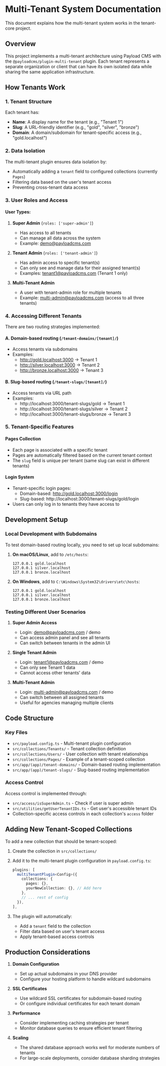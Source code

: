 # Multi-Tenant System Documentation

This document explains how the multi-tenant system works in the tenant-core project.

## Overview

This project implements a multi-tenant architecture using Payload CMS with the `@payloadcms/plugin-multi-tenant` plugin. Each tenant represents a separate organization or client that can have its own isolated data while sharing the same application infrastructure.

## How Tenants Work

### 1. Tenant Structure

Each tenant has:
- **Name**: A display name for the tenant (e.g., "Tenant 1")
- **Slug**: A URL-friendly identifier (e.g., "gold", "silver", "bronze")
- **Domain**: A domain/subdomain for tenant-specific access (e.g., "gold.localhost")

### 2. Data Isolation

The multi-tenant plugin ensures data isolation by:
- Automatically adding a `tenant` field to configured collections (currently `Pages`)
- Filtering data based on the user's tenant access
- Preventing cross-tenant data access

### 3. User Roles and Access

#### User Types:
1. **Super Admin** (`roles: ['super-admin']`)
   - Has access to all tenants
   - Can manage all data across the system
   - Example: demo@payloadcms.com

2. **Tenant Admin** (`roles: ['tenant-admin']`)
   - Has admin access to specific tenant(s)
   - Can only see and manage data for their assigned tenant(s)
   - Examples: tenant1@payloadcms.com (Tenant 1 only)

3. **Multi-Tenant Admin**
   - A user with tenant-admin role for multiple tenants
   - Example: multi-admin@payloadcms.com (access to all three tenants)

### 4. Accessing Different Tenants

There are two routing strategies implemented:

#### A. Domain-based routing (`/tenant-domains/[tenant]/`)
- Access tenants via subdomains
- Examples:
  - http://gold.localhost:3000 → Tenant 1
  - http://silver.localhost:3000 → Tenant 2
  - http://bronze.localhost:3000 → Tenant 3

#### B. Slug-based routing (`/tenant-slugs/[tenant]/`)
- Access tenants via URL path
- Examples:
  - http://localhost:3000/tenant-slugs/gold → Tenant 1
  - http://localhost:3000/tenant-slugs/silver → Tenant 2
  - http://localhost:3000/tenant-slugs/bronze → Tenant 3

### 5. Tenant-Specific Features

#### Pages Collection
- Each page is associated with a specific tenant
- Pages are automatically filtered based on the current tenant context
- The `slug` field is unique per tenant (same slug can exist in different tenants)

#### Login System
- Tenant-specific login pages:
  - Domain-based: http://gold.localhost:3000/login
  - Slug-based: http://localhost:3000/tenant-slugs/gold/login
- Users can only log in to tenants they have access to

## Development Setup

### Local Development with Subdomains

To test domain-based routing locally, you need to set up local subdomains:

1. **On macOS/Linux**, add to `/etc/hosts`:
   ```
   127.0.0.1 gold.localhost
   127.0.0.1 silver.localhost
   127.0.0.1 bronze.localhost
   ```

2. **On Windows**, add to `C:\Windows\System32\drivers\etc\hosts`:
   ```
   127.0.0.1 gold.localhost
   127.0.0.1 silver.localhost
   127.0.0.1 bronze.localhost
   ```

### Testing Different User Scenarios

1. **Super Admin Access**
   - Login: demo@payloadcms.com / demo
   - Can access admin panel and see all tenants
   - Can switch between tenants in the admin UI

2. **Single Tenant Admin**
   - Login: tenant1@payloadcms.com / demo
   - Can only see Tenant 1 data
   - Cannot access other tenants' data

3. **Multi-Tenant Admin**
   - Login: multi-admin@payloadcms.com / demo
   - Can switch between all assigned tenants
   - Useful for agencies managing multiple clients

## Code Structure

### Key Files

- `src/payload.config.ts` - Multi-tenant plugin configuration
- `src/collections/Tenants/` - Tenant collection definition
- `src/collections/Users/` - User collection with tenant relationships
- `src/collections/Pages/` - Example of a tenant-scoped collection
- `src/app/(app)/tenant-domains/` - Domain-based routing implementation
- `src/app/(app)/tenant-slugs/` - Slug-based routing implementation

### Access Control

Access control is implemented through:
- `src/access/isSuperAdmin.ts` - Check if user is super admin
- `src/utilities/getUserTenantIDs.ts` - Get user's accessible tenant IDs
- Collection-specific access controls in each collection's `access` folder

## Adding New Tenant-Scoped Collections

To add a new collection that should be tenant-scoped:

1. Create the collection in `src/collections/`
2. Add it to the multi-tenant plugin configuration in `payload.config.ts`:
   ```typescript
   plugins: [
     multiTenantPlugin<Config>({
       collections: {
         pages: {},
         yourNewCollection: {}, // Add here
       },
       // ... rest of config
     }),
   ],
   ```

3. The plugin will automatically:
   - Add a `tenant` field to the collection
   - Filter data based on user's tenant access
   - Apply tenant-based access controls

## Production Considerations

1. **Domain Configuration**
   - Set up actual subdomains in your DNS provider
   - Configure your hosting platform to handle wildcard subdomains

2. **SSL Certificates**
   - Use wildcard SSL certificates for subdomain-based routing
   - Or configure individual certificates for each tenant domain

3. **Performance**
   - Consider implementing caching strategies per tenant
   - Monitor database queries to ensure efficient tenant filtering

4. **Scaling**
   - The shared database approach works well for moderate numbers of tenants
   - For large-scale deployments, consider database sharding strategies
